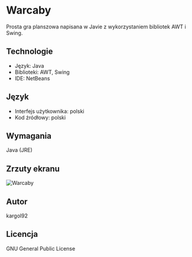 Warcaby
=======
Prosta gra planszowa napisana w Javie z wykorzystaniem bibliotek AWT i Swing.

Technologie
-----------
* Język: Java
* Biblioteki: AWT, Swing
* IDE: NetBeans

Język
-----
* Interfejs użytkownika: polski
* Kod źródłowy: polski

Wymagania
---------
Java (JRE)

Zrzuty ekranu
-------------
![Warcaby](http://karol-kiersnowski.prv.pl/img/projects/warcaby.png)

Autor
-----
kargol92

Licencja
--------
GNU General Public License
